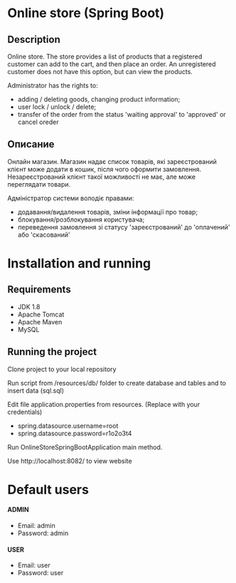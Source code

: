 # Online store (Spring Boot)

## Description
Online store. The store provides a list of products that a registered customer can add to the cart, and then place an order. An unregistered customer does not have this option, but can view the products.

Administrator has the rights to:
- adding / deleting goods, changing product information;
- user lock / unlock / delete;
- transfer of the order from the status 'waiting approval' to 'approved' or cancel oreder

## Описание

Онлайн магазин. Магазин надає список товарів, які зареєстрований клієнт може додати в кошик, після чого оформити замовлення. Незареєстрований клієнт такої можливості не має, але може переглядати товари.

Адміністратор системи володіє правами:
- додавання/видалення товарів, зміни інформації про товар;
- блокування/розблокування користувача;
- переведення замовлення зі статусу 'зареєстрований' до 'оплачений' або 'скасований'

# Installation and running

## Requirements

* JDK 1.8
* Apache Tomcat
* Apache Maven
* MySQL

## Running the project

Clone project to your local repository

Run script from /resources/db/ folder to create database and tables
and to insert data (sql.sql)

Edit file application.properties from resources. (Replace with your credentials)
- spring.datasource.username=root
- spring.datasource.password=r1o2o3t4

Run OnlineStoreSpringBootApplication main method.

Use http://localhost:8082/ to view website

# Default users

#### ADMIN
- Email: admin
- Password: admin

#### USER
- Email: user
- Password: user
